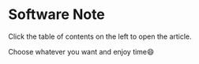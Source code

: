 # Software Note

Click the table of contents on the left to open the article.

Choose whatever you want and enjoy time😄